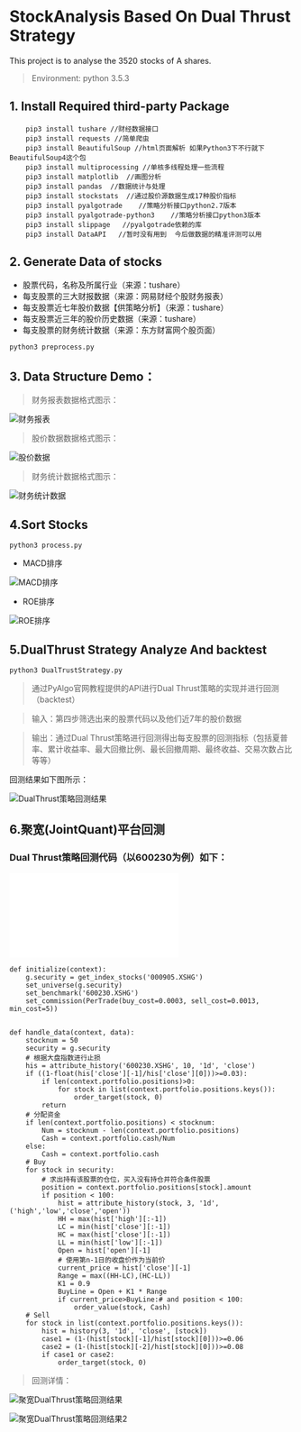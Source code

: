 # StockAnalysis Based On Dual Thrust Strategy
This project is to analyse the 3520 stocks of A shares.

> Environment: python 3.5.3

## 1. Install Required third-party Package
```commandline
    pip3 install tushare //财经数据接口
    pip3 install requests //简单爬虫
    pip3 install BeautifulSoup //html页面解析 如果Python3下不行就下BeautifulSoup4这个包
    pip3 install multiprocessing //单核多线程处理一些流程
    pip3 install matplotlib  //画图分析
    pip3 install pandas  //数据统计与处理
    pip3 install stockstats  //通过股价源数据生成17种股价指标
    pip3 install pyalgotrade    //策略分析接口python2.7版本
    pip3 install pyalgotrade-python3    //策略分析接口python3版本
    pip3 install slippage   //pyalgotrade依赖的库
    pip3 install DataAPI   //暂时没有用到  今后做数据的精准评测可以用
```

## 2. Generate Data of stocks
- 股票代码，名称及所属行业（来源：tushare）
- 每支股票的三大财报数据（来源：网易财经个股财务报表）
- 每支股票近七年股价数据【供策略分析】（来源：tushare）
- 每支股票近三年的股价历史数据（来源：tushare）
- 每支股票的财务统计数据（来源：东方财富网个股页面）

```commandline
python3 preprocess.py
```
## 3. Data Structure Demo：
> 财务报表数据格式图示：

![财务报表](img/财务报表数据格式图示.png)

> 股价数据数据格式图示：

![股价数据](img/股价数据格式图示.png)

> 财务统计数据格式图示：

![财务统计数据](img/财务统计数据格式图示.png)

## 4.Sort Stocks

```commandline
python3 process.py
```

- MACD排序

![MACD排序](img/MACD排序图示.png)

- ROE排序

![ROE排序](img/ROE排序图示.png)

## 5.DualThrust Strategy Analyze And backtest

```commandline
python3 DualTrustStrategy.py
```

> 通过PyAlgo官网教程提供的API进行Dual Thrust策略的实现并进行回测（backtest）

> 输入：第四步筛选出来的股票代码以及他们近7年的股价数据

> 输出：通过Dual Thrust策略进行回测得出每支股票的回测指标（包括夏普率、累计收益率、最大回撤比例、最长回撤周期、最终收益、交易次数占比等等）

回测结果如下图所示：

![DualThrust策略回测结果](img/DualThrust策略下资产组合收益图.png)


## 6.聚宽(JointQuant)平台回测

### Dual Thrust策略回测代码（以600230为例）如下：
![聚宽DualThrust策略回测代码](./JointQuantCode.py)

```commandline
def initialize(context):
    g.security = get_index_stocks('000905.XSHG')
    set_universe(g.security)
    set_benchmark('600230.XSHG')
    set_commission(PerTrade(buy_cost=0.0003, sell_cost=0.0013, min_cost=5))
    
    
def handle_data(context, data):
    stocknum = 50
    security = g.security
    # 根据大盘指数进行止损
    his = attribute_history('600230.XSHG', 10, '1d', 'close')
    if ((1-float(his['close'][-1]/his['close'][0]))>=0.03):
        if len(context.portfolio.positions)>0:
            for stock in list(context.portfolio.positions.keys()):
                order_target(stock, 0)
        return
    # 分配资金
    if len(context.portfolio.positions) < stocknum:
        Num = stocknum - len(context.portfolio.positions)
        Cash = context.portfolio.cash/Num
    else:
        Cash = context.portfolio.cash
    # Buy
    for stock in security:
        # 求出持有该股票的仓位，买入没有持仓并符合条件股票
        position = context.portfolio.positions[stock].amount
        if position < 100:
            hist = attribute_history(stock, 3, '1d', ('high','low','close','open'))
            HH = max(hist['high'][:-1])
            LC = min(hist['close'][:-1])
            HC = max(hist['close'][:-1])
            LL = min(hist['low'][:-1])
            Open = hist['open'][-1]
            # 使用第n-1日的收盘价作为当前价
            current_price = hist['close'][-1]
            Range = max((HH-LC),(HC-LL))
            K1 = 0.9
            BuyLine = Open + K1 * Range
            if current_price>BuyLine:# and position < 100:
                order_value(stock, Cash)
    # Sell
    for stock in list(context.portfolio.positions.keys()):
        hist = history(3, '1d', 'close', [stock])
        case1 = (1-(hist[stock][-1]/hist[stock][0]))>=0.06
        case2 = (1-(hist[stock][-2]/hist[stock][0]))>=0.08
        if case1 or case2:
            order_target(stock, 0)

```

> 回测详情：


![聚宽DualThrust策略回测结果](img/聚宽DualThrust策略回测结果.png)


![聚宽DualThrust策略回测结果2](img/聚宽DualThrust策略回测结果2.png)